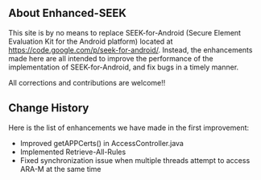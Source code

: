 About Enhanced-SEEK
------------------------------------------

This site is by no means to replace SEEK-for-Android (Secure Element Evaluation Kit for the Android platform) located at https://code.google.com/p/seek-for-android/.  Instead, the enhancements made here are all intended to improve the performance of the implementation of SEEK-for-Android, and fix bugs in a timely manner.

All corrections and contributions are welcome!!



Change History
------------------------------------------

Here is the list of enhancements we have made in the first improvement:

  - Improved getAPPCerts() in AccessController.java
  - Implemented Retrieve-All-Rules
  - Fixed synchronization issue when multiple threads attempt to access ARA-M at the same time
